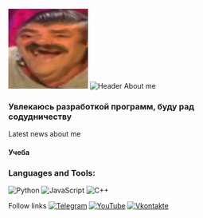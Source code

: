 ![Header](https://github.com/DmitryVasilev-nop/DmitryVasilev-nop/blob/main/assets/5892688.160.gif)
![Header]()
About me
### Увлекаюсь разработкой программ, буду рад содудничеству
Latest news about me
#### Учеба
### Languages and Tools:
![Python](https://img.shields.io/badge/-python-090909?style=for-the-badge&logo=py&logoColor=47C5FB)
![JavaScript](https://img.shields.io/badge/-JavaScript-090909?style=for-the-badge&logo=JavaScript&logoColor=E9D54D)
![C++](https://img.shields.io/badge/-C++-090909?style=for-the-badge&logo=C%2b%2b&logoColor=6296CC)

Follow links
[![Telegram](https://img.shields.io/badge/-Telegram-090909?style=for-the-badge&logo=telegram&logoColor=27A0D9)]('ссылка')
[![YouTube](https://img.shields.io/badge/-YouTube-090909?style=for-the-badge&logo=YouTube&logoColor=FF0000)]("Ссылка")
[![Vkontakte](https://img.shields.io/badge/-Vkontakte-090909?style=for-the-badge&logo=Vk&logoColor=4F7DB3)]("Ссылка")
